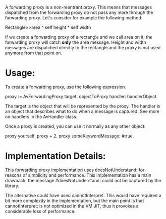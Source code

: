 A forwarding proxy is a non-reentrant proxy. This means that messages dispatched from the forwarding proxy do not pass any more through the forwarding proxy. Let's consider for example the following method:

Rectangle>>area
  ^  self height * self width

If we create a forwarding proxy of a rectangle and we call area on it, the forwarding proxy will catch **only** the area message. Height and width messages are dispatched directly to the rectangle and the proxy is not used anymore from that point on.

Usage:
======
To create a forwarding proxy, use the following expression.

proxy := AvForwardingProxy target: objectToProxy handler: handlerObject.

The target is the object that will be represented by the proxy.
The handler is an object that describes what to do when a message is captured. See more on handlers in the AvHandler class.

Once a proxy is created, you can use it normally as any other object:

proxy yourself.
proxy + 2.
proxy someKeywordMessage: #true.

Implementation Details:
=====================

This forwarding proxy implementation uses doesNotUnderstand: for reasons of simplicity and performance. This implementation has a main drawback: the message #doesNotUnderstand: could not be captured by the library.

The alternative could have used  cannotInterpret. This would have required a bit more complexity in the implementation, but the main point is that cannotInterpret: is not optimized in the VM JIT, thus it provokes a considerable loss of performance.